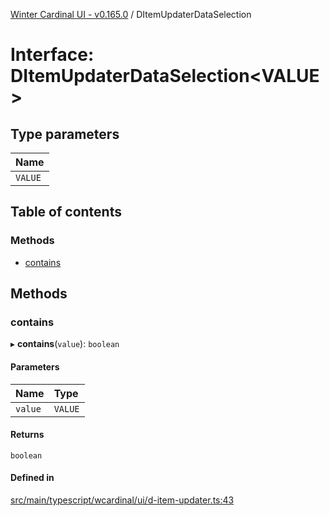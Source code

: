 [Winter Cardinal UI - v0.165.0](../index.md) / DItemUpdaterDataSelection

# Interface: DItemUpdaterDataSelection<VALUE\>

## Type parameters

| Name |
| :------ |
| `VALUE` |

## Table of contents

### Methods

- [contains](DItemUpdaterDataSelection.md#contains)

## Methods

### contains

▸ **contains**(`value`): `boolean`

#### Parameters

| Name | Type |
| :------ | :------ |
| `value` | `VALUE` |

#### Returns

`boolean`

#### Defined in

[src/main/typescript/wcardinal/ui/d-item-updater.ts:43](https://github.com/winter-cardinal/winter-cardinal-ui/blob/v0.165.0/src/main/typescript/wcardinal/ui/d-item-updater.ts#L43)
